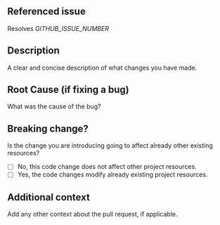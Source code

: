 ## Referenced issue
Resolves _GITHUB_ISSUE_NUMBER_

## Description
A clear and concise description of what changes you have made.

## Root Cause (if fixing a bug)
What was the cause of the bug?

## Breaking change?
Is the change you are introducing going to affect already other existing resources? 

- [ ] No, this code change does not affect other project resources.
- [ ] Yes, the code changes modify already existing project resources.

## Additional context
Add any other context about the pull request, if applicable.